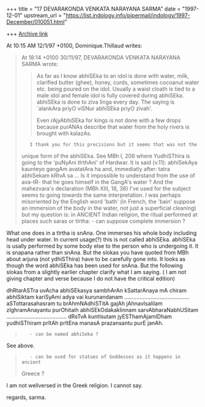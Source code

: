 +++
title = "17 DEVARAKONDA VENKATA NARAYANA SARMA"
date = "1997-12-01"
upstream_url = "https://list.indology.info/pipermail/indology/1997-December/010051.html"

+++
[Archive link](https://list.indology.info/pipermail/indology/1997-December/010051.html)

At 10:15 AM 12/1/97 +0100, Dominique.Thillaud writes:
>At 18:14 +0100 30/11/97, DEVARAKONDA VENKATA NARAYANA SARMA wrote:
>>As far as I know abhiSEka to an idol is done with water, milk, clarified
>>butter
>>(ghee), honey, curds, sometimes cocoanut water etc. being poured on the
idol.
>>Usually a waist cloath is tied to a male idol and female idol is fully
>>covered during abhiSEka. abhiSEka is done to ziva linga every day. The
>>saying is
>>`alankAra priyO viSNur abhiSEka priyO zivah'.
>>
>>Even rAjyAbhiSEka for kings is not done with a few drops because purANAs
>>describe that water from the holy rivers is brought with kalazAs.
>
>        I thank you for this precisions but it seems that was not the
>unique form of the abhiSEka. See MBh I, 206 where YudhiSThira is going to
>the 'puNyAni tIrthAni' of Hardwar. It is said (v.11):
>abhiSekAya kaunteyo gangAm avatatAra ha
>and, immediatly after:
>tatra abhiSekam kRtvA sa ...
>        Is it impossible to understand from the use of ava-tR- that he goes
>himself in the GangA's water ?
>        And the mahezvara's declaration (MBh XIII, 18, 36) I've used for
>the subject seems to going towards the same interpretation.
>        I was perhaps misoriented by the English word 'bath' (in French,
>the 'bain' suppose an immersion of the body in the water, not just a
>superficial cleaning) but my question is:
>        in ANCIENT Indian religion, the ritual performed at places such
>saras or tIrtha:
>        - can suppose complete immersion ?

What one does in a tIrtha is snAna. One immerses his whole body including
head under water. In current usage(?) this is not called abhiSEka. abhiSEka
is usally performed by some body else to the person who is undergoing it.
It is snapana rather than snAna. But the slokas you have quoted from MBh
about arjuna (not ydhiSThira) have to be carefully gone into. It looks as
though the word abhiSEka has been used for snAna. But the following slokas
from a slightly earlier chapter clarify what I am saying. ( I am not giving
chapter and verse because I do not have the critical edition)

dhRtarASTra uvAcha
abhiSEkasya sambhArAn kSattarAnaya mA chiram
abhiSiktam kariSyAmi adya vai kurunandanam
..........................................
aSTottarasahasram tu brAhmNAdhiSTitA gajAh
jAhnavIsalilam zIghramAnayantu purOhitaih
abhiSEkOdakaklinnam sarvAbharaNabhUSitam
.......................................
dRsTvA kuntIsutam jyESThamAjamIDham yudhiSThiram
prItAh prItEna manasA prazansantu purE janAh.


>        - can be named abhiSeka ?

See above.

>        - can be used for statues of Goddesses as it happens in ancient
>Greece ?

I am not wellversed in the Greek religion. I cannot say.

regards,
sarma.



